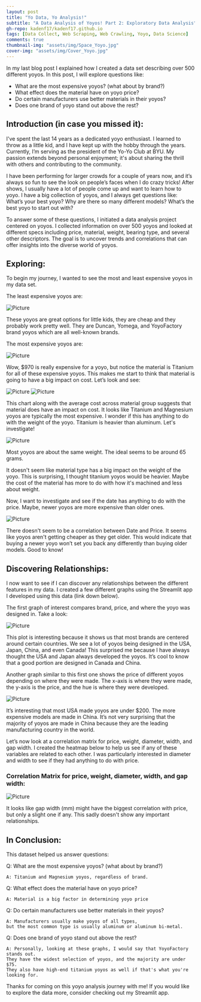 ```yaml
---
layout: post 
title: "Yo Data, Yo Analysis!"
subtitle: "A Data Analysis of Yoyos! Part 2: Exploratory Data Analysis"
gh-repo: kadenf17/kadenf17.github.io
tags: [Data Collect, Web Scraping, Web Crawling, Yoyo, Data Science]
comments: true
thumbnail-img: "assets/img/Space_Yoyo.jpg"
cover-img: "assets/img/Cover_Yoyo.jpg"
---
```


In my last blog post I explained how I created a data set describing over 500 different yoyos. In this post, I will explore questions like:
-	What are the most expensive yoyos? (what about by brand?)
-	What effect does the material have on yoyo price?
-	Do certain manufacturers use better materials in their yoyos?
-	Does one brand of yoyo stand out above the rest?

## Introduction (in case you missed it):

I've spent the last 14 years as a dedicated yoyo enthusiast. I learned to throw as a little kid, and I have kept up with the hobby through the years. Currently, I’m serving as the president of the Yo-Yo Club at BYU. My passion extends beyond personal enjoyment; it's about sharing the thrill with others and contributing to the community.

I have been performing for larger crowds for a couple of years now, and it’s always so fun to see the look on people’s faces when I do crazy tricks! After shows, I usually have a lot of people come up and want to learn how to yoyo. I have a big collection of yoyos, and I always get questions like: What’s your best yoyo? Why are there so many different models? What’s the best yoyo to start out with?

To answer some of these questions, I initiated a data analysis project centered on yoyos. I collected information on over 500 yoyos and looked at different specs including price, material, weight, bearing type, and several other descriptors. The goal is to uncover trends and correlations that can offer insights into the diverse world of yoyos.

## Exploring:

To begin my journey, I wanted to see the most and least expensive yoyos in my data set.

The least expensive yoyos are:

<img src="./assets/img/Least_Expensive.png" alt="Picture" class="mx-auto d-block">

These yoyos are great options for little kids, they are cheap and they probably work pretty well. They are Duncan, Yomega, and YoyoFactory brand yoyos which are all well-known brands.

The most expensive yoyos are:

<img src="./assets/img/Most_Expensive.png" alt="Picture" class="mx-auto d-block">

Wow, $970 is really expensive for a yoyo, but notice the material is Titanium for all of these expensive yoyos. This makes me start to think that material is going to have a big impact on cost. Let’s look and see:

<img src="./assets/img/Hist_Prices_Material.png" alt="Picture" class="mx-auto d-block">
<img src="./assets/img/Mat_Avg_Prices.png" alt="Picture" class="mx-auto d-block">

This chart along with the average cost across material group suggests that material does have an impact on cost. It looks like Titanium and Magnesium yoyos are typically the most expensive. I wonder if this has anything to do with the weight of the yoyo. Titanium is heavier than aluminum. Let's investigate!

<img src="./assets/img/Mat_Weight_Boxplots.png" alt="Picture" class="mx-auto d-block">

Most yoyos are about the same weight. The ideal seems to be around 65 grams.

It doesn't seem like material type has a big impact on the weight of the yoyo. This is surprising, I thought titanium yoyos would be heavier. Maybe the cost of the material has more to do with how it's machined and less about weight.

Now, I want to investigate and see if the date has anything to do with the price. Maybe, newer yoyos are more expensive than older ones.

<img src="./assets/img/Date_Price_Scat.png" alt="Picture" class="mx-auto d-block">

There doesn't seem to be a correlation between Date and Price. It seems like yoyos aren't getting cheaper as they get older. This would indicate that buying a newer yoyo won’t set you back any differently than buying older models. Good to know!

## Discovering Relationships:

I now want to see if I can discover any relationships between the different features in my data. I created a few different graphs using the Streamlit app I developed using this data (link down below). 

The first graph of interest compares brand, price, and where the yoyo was designed in. Take a look:

<img src="./assets/img/Brand_Price.png" alt="Picture" class="mx-auto d-block">

This plot is interesting because it shows us that most brands are centered around certain countries. We see a lot of yoyos being designed in the USA, Japan, China, and even Canada! This surprised me because I have always thought the USA and Japan always developed the yoyos. It’s cool to know that a good portion are designed in Canada and China.

Another graph similar to this first one shows the price of different yoyos depending on where they were made. The x-axis is where they were made, the y-axis is the price, and the hue is where they were developed.

<img src="./assets/img/Made_Price.png" alt="Picture" class="mx-auto d-block">

It’s interesting that most USA made yoyos are under $200. The more expensive models are made in China. It’s not very surprising that the majority of yoyos are made in China because they are the leading manufacturing country in the world.

Let’s now look at a correlation matrix for price, weight, diameter, width, and gap width. I created the heatmap below to help us see if any of these variables are related to each other. I was particularly interested in diameter and width to see if they had anything to do with price.

### Correlation Matrix for price, weight, diameter, width, and gap width:
<img src="./assets/img/HeatMap.png" alt="Picture" class="mx-auto d-block">

It looks like gap width (mm) might have the biggest correlation with price, but only a slight one if any. This sadly doesn't show any important relationships.

## In Conclusion:

This dataset helped us answer questions:

Q: What are the most expensive yoyos? (what about by brand?)

    A: Titanium and Magnesium yoyos, regardless of brand.

Q: What effect does the material have on yoyo price?

    A: Material is a big factor in determining yoyo price

Q: Do certain manufacturers use better materials in their yoyos?

    A: Manufacturers usually make yoyos of all types,
    but the most common type is usually aluminum or aluminum bi-metal.

Q: Does one brand of yoyo stand out above the rest?

    A: Personally, looking at these graphs, I would say that YoyoFactory stands out.
    They have the widest selection of yoyos, and the majority are under $75. 
    They also have high-end titanium yoyos as well if that's what you're looking for.

Thanks for coming on this yoyo analysis journey with me! If you would like to explore the data more, consider checking out my Streamlit app.
